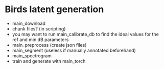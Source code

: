 # Birds latent generation
- main_download
- chunk files? (in scripting)
- you may want to run main_calibrate_db to find the ideal values for the ref and min dB parameters
- main_preprocess (create json files)
- main_segment (useless if manually annotated beforehand)
- main_spectrogram
- train and generate with main_torch